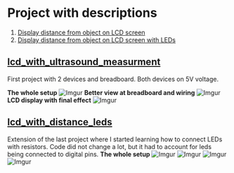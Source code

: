 # Project with descriptions

1. [Display distance from object on LCD screen](#lcd_with_ultrasound_measurment)
2. [Display distance from object on LCD screen with LEDs](#lcd_with_distance_leds)

## [lcd_with_ultrasound_measurment](https://github.com/krzykamil/arduino_skethces/blob/master/lcd_with_ultrasound_measurment/lcd_with_ultrasound_measurment.ino)

First project with 2 devices and breadboard. Both devices on 5V voltage.

**The whole setup**
![Imgur](https://i.imgur.com/svq5V3N.jpg)
**Better view at breadboard and wiring**
![Imgur](https://i.imgur.com/XXcxT0w.jpg)
**LCD display with final effect**
![Imgur](https://i.imgur.com/bCh4kpi.jpg)


## [lcd_with_distance_leds](https://github.com/krzykamil/arduino_skethces/tree/master/lcd_with_ultrasound_measurment)

Extension of the last project where I started learning how to connect LEDs with resistors. Code did not change a lot, but it had to account for leds being connected to digital pins.
**The whole setup**
![Imgur](https://i.imgur.com/lAeNchB.jpg)
![Imgur](https://i.imgur.com/lAeNchB.jpg)
![Imgur](https://i.imgur.com/fpXZxxa.jpg)
![Imgur](https://i.imgur.com/N0v6yGK.jpg)
